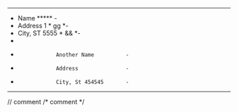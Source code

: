 -----------------------------------------
- Name                            ***** -
- Address 1                       * gg *-
- City, ST 5555                   * && *-
-
-                 Another Name          -
-                 Address               -
-                 City, St 454545       -
-----------------------------------------
// comment
/* 
comment 
*/ 


